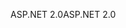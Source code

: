 <span data-ttu-id="5dd20-101">ASP.NET 2.0</span><span class="sxs-lookup"><span data-stu-id="5dd20-101">ASP.NET 2.0</span></span>